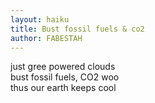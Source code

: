 ```yaml
---
layout: haiku
title: Bust fossil fuels & co2
author: FABESTAH
---
```


just gree powered clouds<br>
bust fossil fuels, CO2 woo <br>
thus our earth keeps cool<br>
